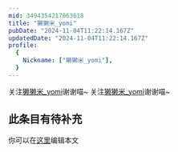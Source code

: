 ```yaml
---
mid: 3494354217863618
title: "獭獭米_yomi"
pubDate: "2024-11-04T11:22:14.167Z"
updatedDate: "2024-11-04T11:22:14.167Z"
profile:
  {
    Nickname: ["獭獭米_yomi"],
  }
---
```


关注[獭獭米_yomi](https://space.bilibili.com/3494354217863618)谢谢喵~ 关注[獭獭米_yomi](https://space.bilibili.com/3494354217863618)谢谢喵~

## 此条目有待补充
你可以在[这里](https://github.com/Yuhanawa/VTuber.ICU/edit/master/src/content/v/獭獭米_yomi/index.md)编辑本文
